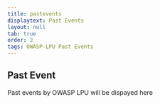 ```yaml
---
title: pastevents
displaytext: Past Events 
layout: null
tab: true
order: 2
tags: OWASP-LPU Past Events
---
```


## Past Event 

Past events by OWASP LPU will be dispayed here
